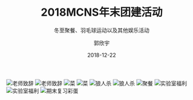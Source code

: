 ﻿---
layout:     post
title:      2018MCNS年末团建活动
subtitle:   冬至聚餐、羽毛球运动以及其他娱乐活动
date:       2018-12-22
author:     郭欣宇
header-img: img/post-bg-universe.jpg
catalog: true
tags:
    - 聚餐
---
![老师致辞](https://github.com/ccstmcns/ccstmcns.github.io/blob/master/img/2018-12-22/3.jpg)
![老师致辞](https://github.com/ccstmcns/ccstmcns.github.io/blob/master/img/2018-12-22/4.jpg)
![菜](https://github.com/ccstmcns/ccstmcns.github.io/blob/master/img/2018-12-22/IMG_20181222_184029.jpg)
![菜](https://github.com/ccstmcns/ccstmcns.github.io/blob/master/img/2018-12-22/IMG_20181222_195341.jpg)
![狼人杀](https://github.com/ccstmcns/ccstmcns.github.io/blob/master/img/2018-12-22/1.jpg)
![狼人杀](https://github.com/ccstmcns/ccstmcns.github.io/blob/master/img/2018-12-22/2.jpg)
![聚餐](https://github.com/ccstmcns/ccstmcns.github.io/blob/master/img/2018-12-22/5.jpg)
![实验室福利](https://github.com/ccstmcns/ccstmcns.github.io/blob/master/img/2018-12-22/6.jpg)
![实验室福利](https://github.com/ccstmcns/ccstmcns.github.io/blob/master/img/2018-12-22/7.jpg)
![期末复习彩蛋](https://github.com/ccstmcns/ccstmcns.github.io/blob/master/img/2018-12-22/8.jpg)




